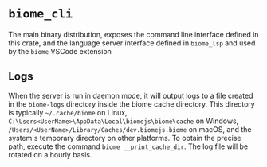 # `biome_cli`

The main binary distribution, exposes the command line interface defined in this crate,
and the language server interface defined in `biome_lsp` and used by the `biome` VSCode extension

## Logs

When the server is run in daemon mode,
it will output logs to a file created in the `biome-logs` directory inside the biome cache directory.
This directory is typically `~/.cache/biome` on Linux,
`C:\Users<UserName>\AppData\Local\biomejs\biome\cache` on Windows,
`/Users/<UserName>/Library/Caches/dev.biomejs.biome` on macOS,
and the system's temporary directory on other platforms.
To obtain the precise path, execute the command `biome __print_cache_dir`.
The log file will be rotated on a hourly basis.
